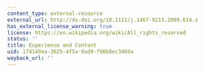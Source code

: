 ```yaml
---
content_type: external-resource
external_url: http://dx.doi.org/10.1111/j.1467-9213.2009.614.x
has_external_license_warning: true
license: https://en.wikipedia.org/wiki/All_rights_reserved
status: ''
title: Experience and Content
uid: 174149aa-3625-4f5a-9ad9-f96b8ec3469a
wayback_url: ''
---
```

